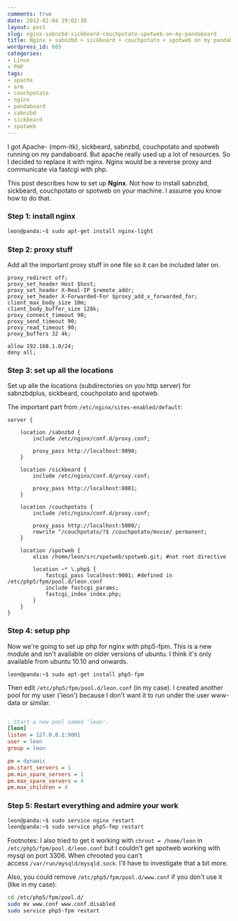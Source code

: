 ```yaml
---
comments: true
date: 2012-02-04 19:02:30
layout: post
slug: nginx-sabnzbd-sickbeard-couchpotato-spotweb-on-my-pandaboard
title: Nginx + sabnzbd + sickbeard + couchpotato + spotweb on my pandaboard
wordpress_id: 605
categories:
- Linux
- PHP
tags:
- apache
- arm
- couchpotato
- nginx
- pandaboard
- sabnzbd
- sickbeard
- spotweb
---
```


I got Apache- (mpm-itk), sickbeard, sabnzbd, couchpotato and spotweb running on my pandaboard. But apache really used up a lot of resources. So I decided to replace it with nginx. Nginx would be a reverse proxy and communicate via fastcgi with php.

This post describes how to set up **Nginx**. Not how to install sabnzbd, sickbeard, couchpotato or spotweb on your machine. I assume you know how to do that.


### Step 1: install nginx


```bash
leon@panda:~$ sudo apt-get install nginx-light
```


### Step 2: proxy stuff


Add all the important proxy stuff in one file so it can be included later on.

```plain /etc/nginx/conf.d/proxy.conf
proxy_redirect off;
proxy_set_header Host $host;
proxy_set_header X-Real-IP $remote_addr;
proxy_set_header X-Forwarded-For $proxy_add_x_forwarded_for;
client_max_body_size 10m;
client_body_buffer_size 128k;
proxy_connect_timeout 90;
proxy_send_timeout 90;
proxy_read_timeout 90;
proxy_buffers 32 4k;

allow 192.168.1.0/24;
deny all;
```


### Step 3: set up all the locations


Set up alle the locations (subdirectories on you http server) for sabnzbdplus, sickbeard, couchpotato and spotweb.

The important part from `/etc/nginx/sites-enabled/default`:

```plain
server {

	location /sabnzbd {
		include /etc/nginx/conf.d/proxy.conf;

		proxy_pass http://localhost:9090;
	}

	location /sickbeard {
		include /etc/nginx/conf.d/proxy.conf;

		proxy_pass http://localhost:8081;
	}

	location /couchpotato {
		include /etc/nginx/conf.d/proxy.conf;

		proxy_pass http://localhost:5000/;
		rewrite ^/couchpotato/?$ /couchpotato/movie/ permanent;
	}

	location /spotweb {
		alias /home/leon/src/spotweb/spotweb.git; #not root directive

		location ~* \.php$ {
			fastcgi_pass localhost:9001; #defined in /etc/php5/fpm/pool.d/leon.conf
			include fastcgi_params;
			fastcgi_index index.php;
		}
	}
}

```

### Step 4: setup php


Now we're going to set up php for nginx with php5-fpm. This is a new module and isn't available on older versions of ubuntu. I think it's only available from ubuntu 10.10 and onwards.

```
leon@panda:~$ sudo apt-get install php5-fpm
```

Then edit `/etc/php5/fpm/pool.d/leon.conf` (in my case). I created another pool for my user ('leon') because I don't want it to run under the user www-data or similar.

```ini /etc/php5/fpm/pool.d/leon.conf

; Start a new pool named 'leon'.
[leon]
listen = 127.0.0.1:9001
user = leon
group = leon

pm = dynamic
pm.start_servers = 1
pm.min_spare_servers = 1
pm.max_spare_servers = 4
pm.max_children = 4
```


### Step 5: Restart everything and admire your work


```bash
leon@panda:~$ sudo service nginx restart
leon@panda:~$ sudo service php5-fmp restart
```

Footnotes:
I also tried to get it working with `chroot = /home/leon` in `/etc/php5/fpm/pool.d/leon.conf` but I couldn't get spotweb working with mysql on port 3306. When chrooted you can't access `/var/run/mysqld/mysqld.sock`. I'll have to investigate that a bit more.

Also, you could remove `/etc/php5/fpm/pool.d/www.conf` if you don't use it (like in my case):

```bash
cd /etc/php5/fpm/pool.d/
sudo mv www.conf www.conf.disabled
sudo service php5-fpm restart
```
